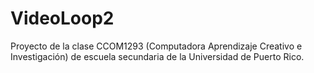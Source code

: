 # VideoLoop2
Proyecto de la clase CCOM1293 (Computadora Aprendizaje Creativo e Investigación) de  escuela secundaria de la Universidad de Puerto Rico.
